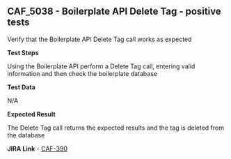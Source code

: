## CAF_5038 - Boilerplate API Delete Tag - positive tests ##

Verify that the Boilerplate API Delete Tag call works as expected

**Test Steps**

Using the Boilerplate API perform a Delete Tag call, entering valid information and then check the boilerplate database

**Test Data**

N/A

**Expected Result**

The Delete Tag call returns the expected results and the tag is deleted from the database

**JIRA Link** - [CAF-390](https://jira.autonomy.com/browse/CAF-390)


